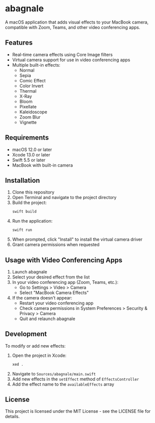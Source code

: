 # abagnale

A macOS application that adds visual effects to your MacBook camera, compatible with Zoom, Teams, and other video conferencing apps.

## Features

- Real-time camera effects using Core Image filters
- Virtual camera support for use in video conferencing apps
- Multiple built-in effects:
  - Normal
  - Sepia
  - Comic Effect
  - Color Invert
  - Thermal
  - X-Ray
  - Bloom
  - Pixellate
  - Kaleidoscope
  - Zoom Blur
  - Vignette

## Requirements

- macOS 12.0 or later
- Xcode 13.0 or later
- Swift 5.5 or later
- MacBook with built-in camera

## Installation

1. Clone this repository
2. Open Terminal and navigate to the project directory
3. Build the project:
   ```bash
   swift build
   ```
4. Run the application:
   ```bash
   swift run
   ```
5. When prompted, click "Install" to install the virtual camera driver
6. Grant camera permissions when requested

## Usage with Video Conferencing Apps

1. Launch abagnale
2. Select your desired effect from the list
3. In your video conferencing app (Zoom, Teams, etc.):
   - Go to Settings > Video > Camera
   - Select "MacBook Camera Effects"
4. If the camera doesn't appear:
   - Restart your video conferencing app
   - Check camera permissions in System Preferences > Security & Privacy > Camera
   - Quit and relaunch abagnale

## Development

To modify or add new effects:

1. Open the project in Xcode:
   ```bash
   xed .
   ```
2. Navigate to `Sources/abagnale/main.swift`
3. Add new effects in the `setEffect` method of `EffectsController`
4. Add the effect name to the `availableEffects` array

## License

This project is licensed under the MIT License - see the LICENSE file for details. 